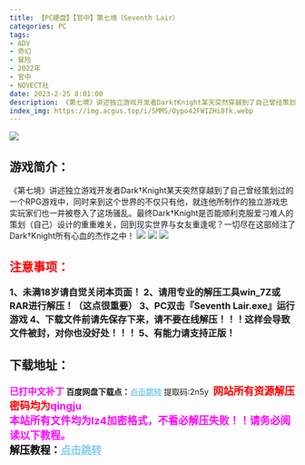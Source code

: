 ```yaml
---
title: 【PC硬盘】【官中】第七境（Seventh Lair）
categories: PC
tags:
- ADV
- 奇幻
- 冒险
- 2022年
- 官中
- NOVECT社
date: 2023-2-25 8:01:00
description: 《第七境》讲述独立游戏开发者Dark†Knight某天突然穿越到了自己曾经策划过的一个RPG游戏中，同时来到这个世界的不仅只有他，就连他所制作的独立游戏忠实玩家们也一并被卷入了这场骚乱。最终Dark†Knight是否能顺利克服爱刁难人的策划（自己）设计的重重难关，回到现实世界与女友重逢呢？一切尽在这部倾注了Dark†Knight所有心血的杰作之中！
index_img: https://img.acgus.top/i/SMMS/Oypo42FWIZHi8fk.webp
---
```

![](https://img.acgus.top/i/SMMS/Oypo42FWIZHi8fk.webp)
## 游戏简介：
《第七境》讲述独立游戏开发者Dark†Knight某天突然穿越到了自己曾经策划过的一个RPG游戏中，同时来到这个世界的不仅只有他，就连他所制作的独立游戏忠实玩家们也一并被卷入了这场骚乱。最终Dark†Knight是否能顺利克服爱刁难人的策划（自己）设计的重重难关，回到现实世界与女友重逢呢？一切尽在这部倾注了Dark†Knight所有心血的杰作之中！
![](https://img.acgus.top/i/SMMS/kyENYW2rHdJLpAo.webp)
![](https://img.acgus.top/i/SMMS/glI16SreWcQMskP.webp)
![](https://img.acgus.top/i/SMMS/OeLhpuciJK8BC7S.webp)





## <font color=#FF0000 >注意事项：</font>
<font size=3><b>1、未满18岁请自觉关闭本页面！
2、请用专业的解压工具win_7Z或RAR进行解压！（这点很重要）
3、PC双击『Seventh Lair.exe』运行游戏
4、下载文件前请先保存下来，请不要在线解压！！！这样会导致文件被封，对你也没好处！！！
5、有能力请支持正版！</b></font>

## 下载地址：
<font color=#FF00FF size=3><b>已打中文补丁</b></font>
<b>百度网盘下载点：</b><a href="https://pan.baidu.com/s/1ns4oNzA6watjs85zHhgqrw?pwd=2n5y" style="color: #87CEEB;"><b>点击跳转</b></a> 提取码:2n5y
<a style="padding: 0" href="https://post.qingju.org/AD/"><img style="max-width:100%" src="https://img.acgus.top/i/2024/07/478f689b8021d8d499ab43d21acf137a.gif" alt=""></a>
<b><font color=#FF0000 size=4>网站所有资源解压密码均为</b></font><b><font color=#FF00FF size=4>qingju</font><font color=#FF0000 ></font></b><br><b><font color=#FF00FF size=4>本站所有文件均为lz4加密格式，不看必解压失败！！请务必阅读以下教程。</b></font><br><b><font color=#000 size=4>解压教程：</b><a href="https://post.qingju.org/tutorial/000/" style="color: #87CEEB;"><b>点击跳转</b></a>